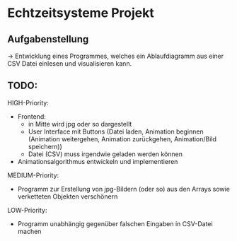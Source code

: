 # Echtzeitsysteme Projekt

## Aufgabenstellung
-> Entwicklung eines Programmes, welches ein Ablaufdiagramm aus einer CSV Datei einlesen und visualisieren kann.

## TODO:
HIGH-Priority:
* Frontend: 
    * in Mitte wird jpg oder so dargestellt
    * User Interface mit Buttons (Datei laden, Animation beginnen (Animation weitergehen, Animation zurückgehen, Animation/Bild speichern))
    * Datei (CSV) muss irgendwie geladen werden können
* Animationsalgorithmus entwickeln und implementieren

MEDIUM-Priority:
* Programm zur Erstellung von jpg-Bildern (oder so) aus den Arrays sowie verketteten Objekten verschönern

LOW-Priority:
* Programm unabhängig gegenüber falschen Eingaben in CSV-Datei machen